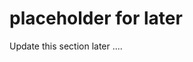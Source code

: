 <!DOCTYPE html>
<html lang="en">
<head>
    <meta charset="UTF-8">
    <meta name="viewport" content="width=device-width, initial-scale=1.0">
    <title>Uses</title>
</head>
<body>
    <h1>placeholder for later</h1>
    <p>Update this section later ....</p>
</body>
</html>